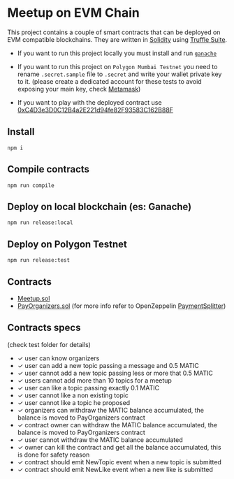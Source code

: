 # Meetup on EVM Chain

This project contains a couple of smart contracts that can be deployed on EVM compatible blockchains. They are written in [Solidity](https://docs.soliditylang.org/en/v0.8.12/) using [Truffle Suite](https://trufflesuite.com/).

- If you want to run this project locally you must install and run [`ganache`](https://github.com/trufflesuite/ganache)

- If you want to run this project on `Polygon Mumbai Testnet` you need to rename `.secret.sample` file to `.secret` and write your wallet private key to it. (please create a dedicated account for these tests to avoid exposing your main key, check [Metamask](https://metamask.io/))

- If you want to play with the deployed contract use [0xC4D3e3D0C12B4a2E221d94fe82F93583C162B88F](https://mumbai.polygonscan.com/address/0xC4D3e3D0C12B4a2E221d94fe82F93583C162B88F)


## Install

`npm i`

## Compile contracts

`npm run compile`

## Deploy on local blockchain (es: Ganache)

`npm run release:local`

## Deploy on Polygon Testnet

`npm run release:test`
## Contracts

- [Meetup.sol](contracts/Meetup.sol)
- [PayOrganizers.sol](contracts/PayOrganizers.sol) (for more info refer to OpenZeppelin [PaymentSplitter](https://docs.openzeppelin.com/contracts/2.x/api/payment#PaymentSplitter))
## Contracts specs 
(check test folder for details)

- ✓ user can know organizers
- ✓ user can add a new topic passing a message and 0.5 MATIC
- ✓ user cannot add a new topic passing less or more that 0.5 MATIC 
- ✓ users cannot add more than 10 topics for a meetup
- ✓ user can like a topic passing exactly 0.1 MATIC
- ✓ user cannot like a non existing topic
- ✓ user cannot like a topic he proposed
- ✓ organizers can withdraw the MATIC balance accumulated, the balance is moved to PayOrganizers contract
- ✓ contract owner can withdraw the MATIC balance accumulated, the balance is moved to PayOrganizers contract
- ✓ user cannot withdraw the MATIC balance accumulated
- ✓ owner can kill the contract and get all the balance accumulated, this is done for safety reason
- ✓ contract should emit NewTopic event when a new topic is submitted
- ✓ contract should emit NewLike event when a new like is submitted


